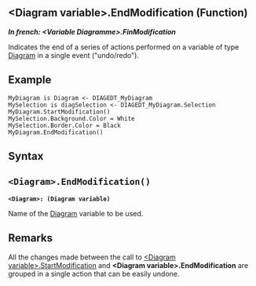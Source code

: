 


## &lt;Diagram variable&gt;.EndModification (Function)

***In french: &lt;Variable Diagramme&gt;.FinModification***



<a name="XUse"></a>
<a name="Use"></a>
<a name="description"></a>
Indicates the end of a series of actions performed on a variable of type [Diagram](../WDLang1/1410088055.md) in a single event ("undo/redo").
<a name="Example1"></a>
<a name="sample_code"></a>

## Example




```wl
MyDiagram is Diagram <- DIAGEDT_MyDiagram
MySelection is diagSelection <- DIAGEDT_MyDiagram.Selection
MyDiagram.StartModification()
MySelection.Background.Color = White
MySelection.Border.Color = Black
MyDiagram.EndModification()
```

<a name="XSYNTAX"></a>

## Syntax
<a name="SYNTAX1"></a>

`<Diagram>.EndModification()`
---

**`<Diagram>: (Diagram variable)`**

Name of the [Diagram](../WDLang1/1410088055.md) variable to be used.



<a name="NOTE0"></a>
<a name="NOTE0_1"></a>

## Remarks
All the changes made between the call to [&lt;Diagram variable&gt;.StartModification](../WDLang1/1410088877.md) and **&lt;Diagram variable&gt;.EndModification** are grouped in a single action that can be easily undone.

<a name="XComponent"></a>

